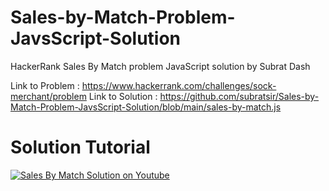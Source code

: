 # Sales-by-Match-Problem-JavsScript-Solution
HackerRank Sales By Match problem JavaScript solution by Subrat Dash


Link to Problem : https://www.hackerrank.com/challenges/sock-merchant/problem
Link to Solution : https://github.com/subratsir/Sales-by-Match-Problem-JavsScript-Solution/blob/main/sales-by-match.js

# Solution Tutorial

[![Sales By Match Solution on Youtube](https://img.youtube.com/vi/GU9Tezw5YoQ/0.jpg)](https://www.youtube.com/watch?v=GU9Tezw5YoQ)

